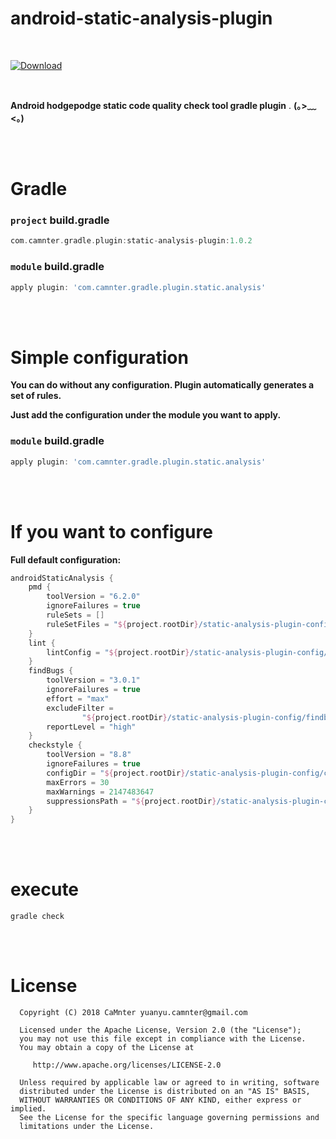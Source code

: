 # android-static-analysis-plugin

<br>

[ ![Download](https://api.bintray.com/packages/camnter/maven/android-static-analysis-plugin/images/download.svg) ](https://bintray.com/camnter/maven/android-static-analysis-plugin/_latestVersion)  

<br>

**Android hodgepodge static code quality check tool gradle plugin** . **(｡>﹏<｡)**   

<br>
<br>

# Gradle

### `project`  **build.gradle**

```groovy
com.camnter.gradle.plugin:static-analysis-plugin:1.0.2
```

### `module`  **build.gradle**

```groovy
apply plugin: 'com.camnter.gradle.plugin.static.analysis'
```

<br>
<br>


# Simple configuration

**You can do without any configuration. Plugin automatically generates a set of rules.**   

**Just add the configuration under the module you want to apply.**

### `module`  **build.gradle**

```groovy
apply plugin: 'com.camnter.gradle.plugin.static.analysis'
```

<br>
<br>

# If you want to configure

**Full default configuration:**

```gradle
androidStaticAnalysis {
    pmd {
        toolVersion = "6.2.0"
        ignoreFailures = true
        ruleSets = []
        ruleSetFiles = "${project.rootDir}/static-analysis-plugin-config/pmd/pmd-ruleset.xml"
    }
    lint {
        lintConfig = "${project.rootDir}/static-analysis-plugin-config/lint/lint.xml"
    }
    findBugs {
        toolVersion = "3.0.1"
        ignoreFailures = true
        effort = "max"
        excludeFilter =
                "${project.rootDir}/static-analysis-plugin-config/findbugs/findbugs-filter.xml"
        reportLevel = "high"
    }
    checkstyle {
        toolVersion = "8.8"
        ignoreFailures = true
        configDir = "${project.rootDir}/static-analysis-plugin-config/checkstyle/checkstyle.xml"
        maxErrors = 30
        maxWarnings = 2147483647
        suppressionsPath = "${project.rootDir}/static-analysis-plugin-config/checkstyle/suppressions.xml"
    }
}
```

<br>
<br>

# execute

```shell
gradle check
```

<br>
<br>

# License

      Copyright (C) 2018 CaMnter yuanyu.camnter@gmail.com

      Licensed under the Apache License, Version 2.0 (the "License");
      you may not use this file except in compliance with the License.
      You may obtain a copy of the License at

         http://www.apache.org/licenses/LICENSE-2.0

      Unless required by applicable law or agreed to in writing, software
      distributed under the License is distributed on an "AS IS" BASIS,
      WITHOUT WARRANTIES OR CONDITIONS OF ANY KIND, either express or implied.
      See the License for the specific language governing permissions and
      limitations under the License.
